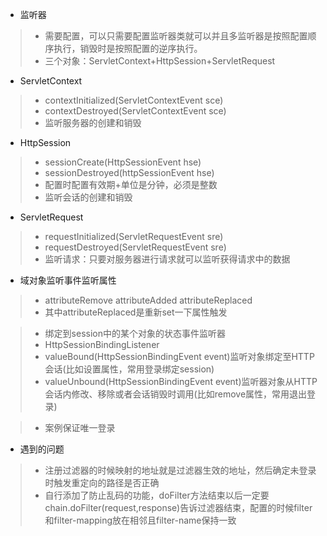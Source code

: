*	监听器
>	*	需要配置，可以只需要配置监听器类就可以并且多监听器是按照配置顺序执行，销毁时是按照配置的逆序执行。
>	*	三个对象：ServletContext+HttpSession+ServletRequest

*	ServletContext
>	*	contextInitialized(ServletContextEvent sce)
>	*	contextDestroyed(ServletContextEvent sce)
>	*	监听服务器的创建和销毁

*	HttpSession
>	*	sessionCreate(HttpSessionEvent hse)
>	*	sessionDestroyed(httpSessionEvent hse)
>	*	配置时配置有效期<session-config>+<session-timeout>单位是分钟，必须是整数
>	*	监听会话的创建和销毁

*	ServletRequest
>	*	requestInitialized(ServletRequestEvent sre)
>	*	requestDestroyed(ServletRequestEvent sre)
>	*	监听请求：只要对服务器进行请求就可以监听获得请求中的数据

*	域对象监听事件监听属性
>	*	attributeRemove attributeAdded attributeReplaced
>	*	其中attributeReplaced是重新set一下属性触发

>	*	绑定到session中的某个对象的状态事件监听器
>	*	HttpSessionBindingListener
>	*	valueBound(HttpSessionBindingEvent event)监听对象绑定至HTTP会话(比如设置属性，常用登录绑定session)
>	*	valueUnbound(HttpSessionBindingEvent event)监听器对象从HTTP会话内修改、移除或者会话销毁时调用(比如remove属性，常用退出登录)

>	*	案例保证唯一登录
*	遇到的问题
>	*	注册过滤器的时候映射的地址就是过滤器生效的地址，然后确定未登录时触发重定向的路径是否正确
>	*	自行添加了防止乱码的功能，doFilter方法结束以后一定要chain.doFilter(request,response)告诉过滤器结束，配置的时候filter和filter-mapping放在相邻且filter-name保持一致
